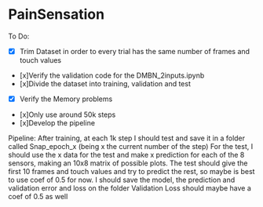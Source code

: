 # PainSensation

To Do:
- [x] Trim Dataset in order to every trial has the same number of frames and touch values
- [x]Verify the validation code for the DMBN_2inputs.ipynb
- [x]Divide the dataset into training, validation and test
- [x] Verify the Memory problems
- [x]Only use around 50k steps
- [x]Develop the pipeline

Pipeline:
After training, at each 1k step I should test and save it in a folder called Snap_epoch_x (being x the current number of the step)
For the test, I should use the x data for the test and make x prediction for each of the 8 sensors, making an 10x8 matrix of possible plots.
The test should give the first 10 frames and touch values and try to predict the rest, so maybe is best to use coef of 0.5 for now.
I should save the model, the prediction and validation error and loss on the folder
Validation Loss should maybe have a coef of 0.5 as well

